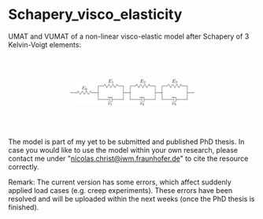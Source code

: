 # Schapery_visco_elasticity
UMAT and VUMAT of a non-linear visco-elastic model after Schapery of 3 Kelvin-Voigt elements:

<br/><br/>

<p align="center">
  <picture>
    <source media="(prefers-color-scheme: dark)" srcset="https://github.com/Extraweich/Schapery_visco_elasticity/blob/main/Figures/Kelvin-Voigt3_light.svg?raw=true">
    <img alt="Schematic of implemented homogenization procedures" src="https://github.com/Extraweich/Schapery_visco_elasticity/blob/main/Figures/Kelvin-Voigt3.svg?raw=true", width="50%">
  </picture>
</p>

<br/><br/>

The model is part of my yet to be submitted and published PhD thesis. In case you would like to use the model within your own research, please contact me under "nicolas.christ@iwm.fraunhofer.de" to cite the resource correctly.

Remark: The current version has some errors, which affect suddenly applied load cases (e.g. creep experiments). These errors have been resolved and will be uploaded within the next weeks (once the PhD thesis is finished).
